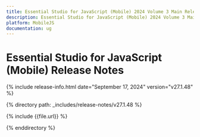 ```yaml
---
title: Essential Studio for JavaScript (Mobile) 2024 Volume 3 Main Release Release Notes  
description: Essential Studio for JavaScript (Mobile) 2024 Volume 3 Main Release Release Notes  
platform: MobileJS
documentation: ug
---
```


# Essential Studio for JavaScript (Mobile)  Release Notes  

{% include release-info.html date="September 17, 2024"  version="v27.1.48" %} 

{% directory path: _includes/release-notes/v27.1.48 %}

{% include {{file.url}} %}

{% enddirectory %}